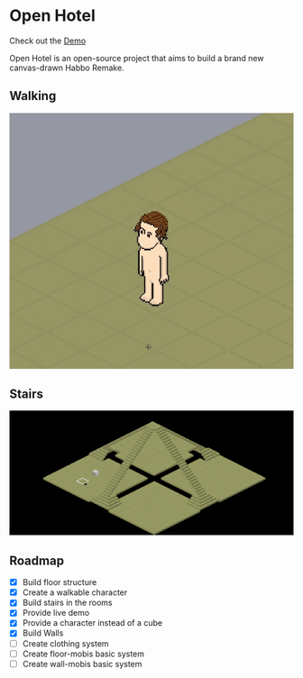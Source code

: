 # Open Hotel

Check out the [Demo](https://open-hotel-demo.netlify.com/)

Open Hotel is an open-source project that aims to build a brand new canvas-drawn Habbo Remake.

## Walking

![Open Hotel Client walking screenshot](./public/resources/images/walk_around.gif)

## Stairs

![Open Hotel Client screenshot](./public/resources/images/hclient.gif)

## Roadmap

- [x] Build floor structure
- [x] Create a walkable character
- [x] Build stairs in the rooms
- [x] Provide live demo
- [x] Provide a character instead of a cube
- [x] Build Walls
- [ ] Create clothing system
- [ ] Create floor-mobis basic system
- [ ] Create wall-mobis basic system
